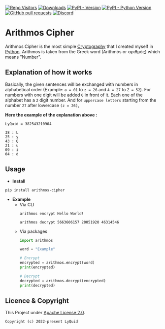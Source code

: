 [![Repo Visitors](https://visitor-badge.glitch.me/badge?page_id=LyQuid12.arithmos-cipher&left_text=Repo%20Visitors)](https://github.com/LyQuid12/arithmos-cipher)
[![Downloads](https://pepy.tech/badge/arithmos-cipher)](https://pepy.tech/project/arithmos-cipher)
[![PyPI - Version](https://img.shields.io/pypi/v/arithmos-cipher?label=PyPI%20Version&logo=pypi)](https://pypi.org/project/arithmos-cipher)
[![PyPI - Python Version](https://img.shields.io/pypi/pyversions/arithmos-cipher?label=Python%20Version&logo=python)](https://pypi.org/project/arithmos-cipher#data)
[![GitHub pull requests](https://img.shields.io/github/issues-pr/LyQuid12/arithmos-cipher?label=Pull%20Requests)](https://github.com/LyQuid12/arithmos-cipher/pulls)
[![Discord](https://img.shields.io/discord/887650006977347594?color=blue&label=EterNomm&logo=discord)](https://discord.com/invite/qpT2AeYZRN)

# Arithmos Cipher
Arithmos Cipher is the most simple [Cryptography](https://en.wikipedia.org/wiki/Cryptography) that I created myself in [Python](https://python.org). Arithmos is taken from the Greek word (Arithmós or αριθμός) which means "Number".

## Explanation of how it works
Basically, the given sentences will be exchanged with numbers in alphabetical order (Example: `a = 01` to `z = 26` and `A = 27` to `Z = 52`). For numbers with one digit will be added `0` in front of it. Each one of the alphabet has a `2` digit number. And for `uppercase letters` starting from the number `27` after lowercase `(z = 26)`[.](https://youtube.com/watch?v=dQw4w9WgXcQ)

**Here the example of the explanation above :**
```
LyQuid = 382543210904

38 : L
25 : y
43 : Q
21 : u
09 : i
04 : d
```

## Usage
- **Install**
```
pip install arithmos-cipher
```

- **Example**
  - Via CLI
    ```
    arithmos encrypt Hello World!
    ```
    ```
    arithmos decrypt 5663606157 20051920 46314546
    ```
  - Via packages
    ```py
    import arithmos

    word = "Example"

    # Encrypt
    encrypted = arithmos.encrypt(word)
    print(encrypted)

    # Decrypt
    decrypted = arithmos.decrypt(encrypted)
    print(decrypted)
    ```

## Licence & Copyright
This Project under [Apache License 2.0](https://github.com/LyQuid12/arithmos-cipher/blob/master/LICENSE).
```
Copyright (c) 2022-present LyQuid
```
